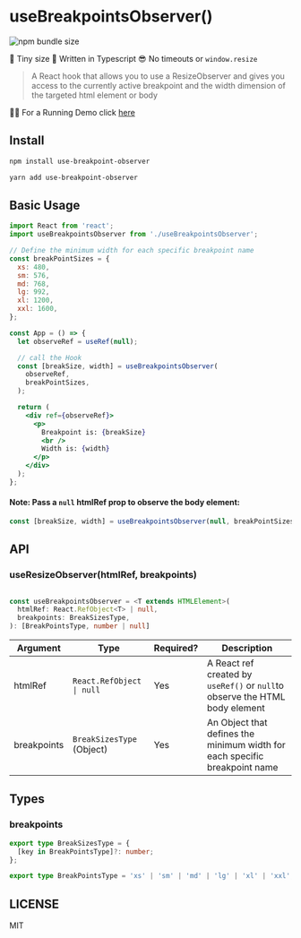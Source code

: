 # useBreakpointsObserver()

<img alt="npm bundle size" src="https://img.shields.io/bundlephobia/minzip/use-breakpoint-observer">

🐜 Tiny size
🦄 Written in Typescript
😎 No timeouts or `window.resize`

> A React hook that allows you to use a ResizeObserver and gives you access to the currently active breakpoint and the width dimension of the targeted html element or body

🤸‍♂️ For a Running Demo click [here](https://paulv.gr/usebreakpointsobserver/)

## Install

```bash
npm install use-breakpoint-observer
```

```bash
yarn add use-breakpoint-observer
```

## Basic Usage

```jsx
import React from 'react';
import useBreakpointsObserver from './useBreakpointsObserver';

// Define the minimum width for each specific breakpoint name
const breakPointSizes = {
  xs: 480,
  sm: 576,
  md: 768,
  lg: 992,
  xl: 1200,
  xxl: 1600,
};

const App = () => {
  let observeRef = useRef(null);

  // call the Hook
  const [breakSize, width] = useBreakpointsObserver(
    observeRef,
    breakPointSizes,
  );

  return (
    <div ref={observeRef}>
      <p>
        Breakpoint is: {breakSize}
        <br />
        Width is: {width}
      </p>
    </div>
  );
};
```

#### Note: Pass a `null` htmlRef prop to observe the body element:

```jsx
const [breakSize, width] = useBreakpointsObserver(null, breakPointSizes);
```

## API

### useResizeObserver(htmlRef, breakpoints)

```ts

const useBreakpointsObserver = <T extends HTMLElement>(
  htmlRef: React.RefObject<T> | null,
  breakpoints: BreakSizesType,
): [BreakPointsType, number | null]

```

| Argument    | Type                                        | Required? | Description                                                                 |
| ----------- | ------------------------------------------- | --------- | --------------------------------------------------------------------------- |
| htmlRef     | <code>React.RefObject<T> &#124; null</code> | Yes       | A React ref created by `useRef()` or `null`to observe the HTML body element |
| breakpoints | <code>BreakSizesType</code> (Object)        | Yes       | An Object that defines the minimum width for each specific breakpoint name  |

## Types

### breakpoints

```ts
export type BreakSizesType = {
  [key in BreakPointsType]?: number;
};

export type BreakPointsType = 'xs' | 'sm' | 'md' | 'lg' | 'xl' | 'xxl';
```

## LICENSE

MIT
